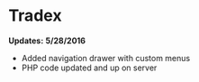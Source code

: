 # Tradex

<b>Updates:</b>
<b>5/28/2016</b>
<ul>
  <li>Added navigation drawer with custom menus</li>
  <li>PHP code updated and up on server</li>
</ul>
